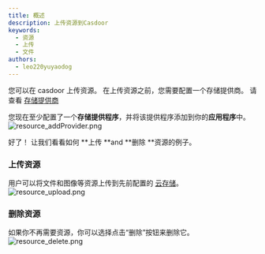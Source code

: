 ```yaml
---
title: 概述
description: 上传资源到Casdoor
keywords:
  - 资源
  - 上传
  - 文件
authors:
  - leo220yuyaodog
---
```


您可以在 casdoor 上传资源。 在上传资源之前，您需要配置一个存储提供商。 请查看 [存储提供商](/docs/provider/storage/overview)

您现在至少配置了一个**存储提供程序**，并将该提供程序添加到你的**应用程序**中。 ![resource_addProvider.png](/img/resources/resource_addProvider.png)

好了！ 让我们看看如何 **上传 **and **删除 **资源的例子。

### 上传资源

用户可以将文件和图像等资源上传到先前配置的 [云存储](/docs/provider/storage/overview)。 ![resource_upload.png](/img/resources/resource_upload.png)

### 删除资源

如果你不再需要资源，你可以选择点击“删除”按钮来删除它。 ![resource_delete.png](/img/resources/resource_delete.png)
